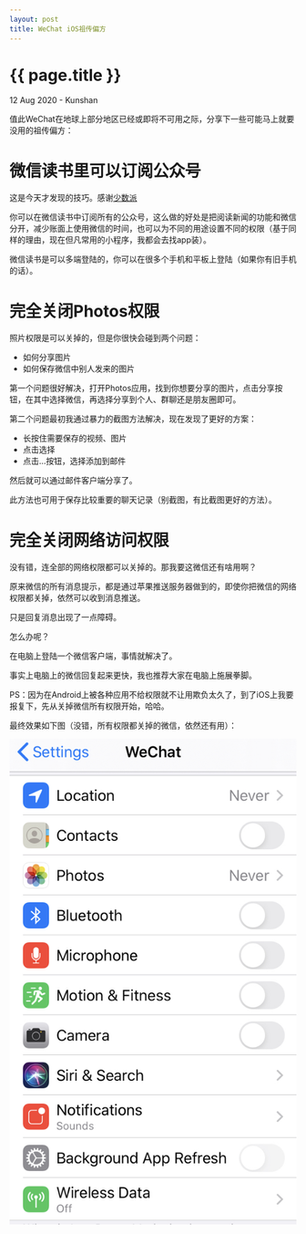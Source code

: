 ```yaml
---
layout: post
title: WeChat iOS祖传偏方
---
```


{{ page.title }}
================
<p class="meta">12 Aug 2020 - Kunshan</p>

值此WeChat在地球上部分地区已经或即将不可用之际，分享下一些可能马上就要没用的祖传偏方：

# 微信读书里可以订阅公众号

这是今天才发现的技巧。感谢[少数派](https://sspai.com/post/56301)

你可以在微信读书中订阅所有的公众号，这么做的好处是把阅读新闻的功能和微信分开，减少账面上使用微信的时间，也可以为不同的用途设置不同的权限（基于同样的理由，现在但凡常用的小程序，我都会去找app装）。

微信读书是可以多端登陆的，你可以在很多个手机和平板上登陆（如果你有旧手机的话）。

# 完全关闭Photos权限

照片权限是可以关掉的，但是你很快会碰到两个问题：
* 如何分享图片
* 如何保存微信中别人发来的图片

第一个问题很好解决，打开Photos应用，找到你想要分享的图片，点击分享按钮，在其中选择微信，再选择分享到个人、群聊还是朋友圈即可。

第二个问题最初我通过暴力的截图方法解决，现在发现了更好的方案：
* 长按住需要保存的视频、图片
* 点击选择
* 点击…按钮，选择添加到邮件

然后就可以通过邮件客户端分享了。

此方法也可用于保存比较重要的聊天记录（别截图，有比截图更好的方法）。

# 完全关闭网络访问权限

没有错，连全部的网络权限都可以关掉的。那我要这微信还有啥用啊？

原来微信的所有消息提示，都是通过苹果推送服务器做到的，即使你把微信的网络权限都关掉，依然可以收到消息推送。

只是回复消息出现了一点障碍。

怎么办呢？

在电脑上登陆一个微信客户端，事情就解决了。

事实上电脑上的微信回复起来更快，我也推荐大家在电脑上施展拳脚。

PS：因为在Android上被各种应用不给权限就不让用欺负太久了，到了iOS上我要报复下，先从关掉微信所有权限开始，哈哈。

最终效果如下图（没错，所有权限都关掉的微信，依然还有用）：

![My helpful screenshot](/photos/Settings.jpg)
